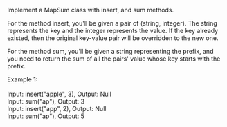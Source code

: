 Implement a MapSum class with insert, and sum methods.

For the method insert, you'll be given a pair of (string, integer). The 
string represents the key and the integer represents the value. If the 
key already existed, then the original key-value pair will be overridden
to the new one.

For the method sum, you'll be given a string representing the prefix, and 
you need to return the sum of all the pairs' value whose key starts with 
the prefix.

Example 1: </br></br>
Input: insert("apple", 3), Output: Null</br>
Input: sum("ap"), Output: 3</br>
Input: insert("app", 2), Output: Null</br>
Input: sum("ap"), Output: 5</br>


